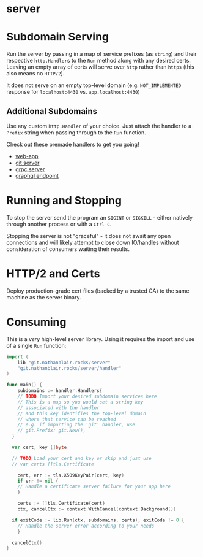 # server

# Subdomain Serving

Run the server by passing in a map of service prefixes (as `string`) and their respective `http.Handler`s to the `Run` method along with any desired certs. Leaving an empty array of certs will serve over `http` rather than `https` (this also means no `HTTP/2`).

It does not serve on an empty top-level domain (e.g. `NOT_IMPLEMENTED` response for `localhost:4430` vs. `app.localhost:4430`)

## Additional Subdomains

Use any custom `http.Handler` of your choice. Just attach the handler to a `Prefix` string when passing through to the `Run` function.

Check out these premade handlers to get you going!

- [web-app](https://github.com/SonicOriginalSoftware/server-routes-app)
- [git server](https://github.com/SonicOriginalSoftware/server-routes-git)
- [grpc server](https://github.com/SonicOriginalSoftware/server-routes-grpc)
- [graphql endpoint](https://github.com/SonicOriginalSoftware/server-routes-graphql)

# Running and Stopping

To stop the server send the program an `SIGINT` or `SIGKILL` - either natively through another process or with a `Ctrl-C`.

Stopping the server is not "graceful" - it does not await any open connections and will likely attempt to close down IO/handles without consideration of consumers waiting their results.

# HTTP/2 and Certs

Deploy production-grade cert files (backed by a trusted CA) to the same machine as the server binary.

# Consuming

This is a _very_ high-level server library. Using it requires the import and use of a single `Run` function:

```go
import (
	lib "git.nathanblair.rocks/server"
	"git.nathanblair.rocks/server/handler"
)

func main() {
	subdomains := handler.Handlers{
    // TODO Import your desired subdomain services here
    // This is a map so you would set a string key
    // associated with the handler
    // and this key identifies the top-level domain
    // where that service can be reached
    // e.g. if importing the 'git' handler, use
    // git.Prefix: git.New(),
  }

  var cert, key []byte

  // TODO Load your cert and key or skip and just use
  // var certs []tls.Certificate

	cert, err := tls.X509KeyPair(cert, key)
	if err != nil {
    // Handle a certificate server failure for your app here
	}

	certs := []tls.Certificate{cert}
	ctx, cancelCtx := context.WithCancel(context.Background())

  if exitCode := lib.Run(ctx, subdomains, certs); exitCode != 0 {
    // Handle the server error according to your needs
	}

  cancelCtx()
}
```
